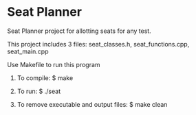 Seat Planner
============

Seat Planner project for allotting seats for any test.

This project includes 3 files: seat_classes.h, seat_functions.cpp, seat_main.cpp

Use Makefile to run this program

1) To compile:
	$ make

2) To run:
	$ ./seat

3) To remove executable and output files:
	$ make clean
